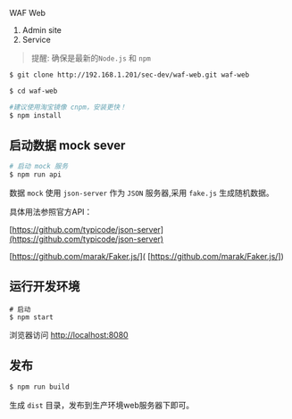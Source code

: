 WAF Web
1. Admin site
2. Service


>提醒: 确保是最新的`Node.js` 和 `npm`


```bash
$ git clone http://192.168.1.201/sec-dev/waf-web.git waf-web

$ cd waf-web

#建议使用淘宝镜像 cnpm，安装更快！
$ npm install 
```

## 启动数据 mock sever
```bash
# 启动 mock 服务
$ npm run api
```

数据 `mock` 使用 `json-server` 作为 `JSON` 服务器,采用 `fake.js` 生成随机数据。

具体用法参照官方API：

 [https://github.com/typicode/json-server](https://github.com/typicode/json-server) 
 
 
 [https://github.com/marak/Faker.js/]( [https://github.com/marak/Faker.js/]) 
 

## 运行开发环境
```
# 启动
$ npm start
```

浏览器访问 [http://localhost:8080](http://localhost:8080) 

## 发布
```bash
$ npm run build
```

生成 `dist` 目录，发布到生产环境web服务器下即可。